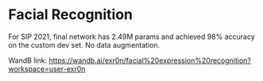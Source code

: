 # Facial Recognition

For SIP 2021, final network has 2.49M params and achieved 98% accuracy on the custom dev set. No data augmentation.

WandB link: https://wandb.ai/exr0n/facial%20expression%20recognition?workspace=user-exr0n

